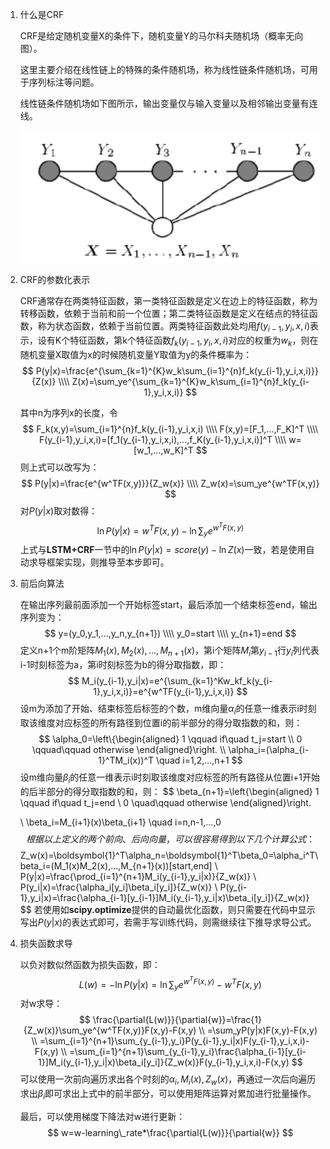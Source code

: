 1. 什么是CRF

   CRF是给定随机变量X的条件下，随机变量Y的马尔科夫随机场（概率无向图）。

   这里主要介绍在线性链上的特殊的条件随机场，称为线性链条件随机场，可用于序列标注等问题。

   线性链条件随机场如下图所示，输出变量仅与输入变量以及相邻输出变量有连线。

   ![img](../Image/CRF_1.png)

2. CRF的参数化表示

   CRF通常存在两类特征函数，第一类特征函数是定义在边上的特征函数，称为转移函数，依赖于当前和前一个位置；第二类特征函数是定义在结点的特征函数，称为状态函数，依赖于当前位置。两类特征函数此处均用$f(y_{i-1},y_i,x,i)$表示，设有K个特征函数，第k个特征函数$f_k(y_{i-1},y_i,x,i)$对应的权重为$w_k$，则在随机变量X取值为x的时候随机变量Y取值为y的条件概率为：
   $$
   P(y|x)=\frac{e^{\sum_{k=1}^{K}w_k\sum_{i=1}^{n}f_k(y_{i-1},y_i,x,i)}}{Z(x)}
   \\\\ Z(x)=\sum_ye^{\sum_{k=1}^{K}w_k\sum_{i=1}^{n}f_k(y_{i-1},y_i,x,i)}
   $$
   
   其中n为序列x的长度，令
   $$
   F_k(x,y)=\sum_{i=1}^{n}f_k(y_{i-1},y_i,x,i)
   \\\\ F(x,y)=[F_1,...,F_K]^T
   \\\\ F(y_{i-1},y_i,x,i)=[f_1(y_{i-1},y_i,x,i),...,f_K(y_{i-1},y_i,x,i)]^T
   \\\\ w=[w_1,...,w_K]^T
   $$
   则上式可以改写为：
   $$
   P(y|x)=\frac{e^{w^TF(x,y)}}{Z_w(x)}
   \\\\ Z_w(x)=\sum_ye^{w^TF(x,y)}
   $$
   对$P(y|x)$取对数得：
   $$
   \ln{P(y|x)}=w^TF(x,y)-\ln{\sum_ye^{w^TF(x,y)}}
   $$
   上式与**LSTM+CRF**一节中的$\ln{P(y|x)}=score(y)-\ln{Z(x)}$一致，若是使用自动求导框架实现，则推导至本步即可。

3. 前后向算法

   在输出序列最前面添加一个开始标签start，最后添加一个结束标签end，输出序列变为：
   $$
   y=(y_0,y_1,...,y_n,y_{n+1})
   \\\\ y_0=start
   \\\\ y_{n+1}=end
   $$
   定义n+1个m阶矩阵$M_1(x),M_2(x),...,M_{n+1}(x)$，第i个矩阵$M_i$第$y_{i-1}$行$y_i$列代表i-1时刻标签为a，第i时刻标签为b的得分取指数，即：
   $$
   M_i(y_{i-1},y_i|x)=e^{\sum_{k=1}^Kw_kf_k(y_{i-1},y_i,x,i)}=e^{w^TF(y_{i-1},y_i,x,i)}
   $$
   设m为添加了开始、结束标签后标签的个数，m维向量$\alpha_i$的任意一维表示i时刻取该维度对应标签的所有路径到位置i的前半部分的得分取指数的和，则：
   $$
   \alpha_0=\left\{\begin{aligned}
   1 \qquad if\quad t_j=start \\
   0 \qquad\qquad otherwise
   \end{aligned}\right.
   \\ \alpha_i=(\alpha_{i-1}^TM_i(x))^T \quad i=1,2,...,n+1
   $$
   设m维向量$\beta_i$的任意一维表示i时刻取该维度对应标签的所有路径从位置i+1开始的后半部分的得分取指数的和，则：
   $$
   \beta_{n+1}=\left\{\begin{aligned}
   1 \qquad if\quad t_j=end \\
   0 \quad\qquad otherwise
   \end{aligned}\right.
   
   \\ \beta_i=M_{i+1}(x)\beta_{i+1} \quad i=n,n-1,...,0
   $$
   根据以上定义的两个前向、后向向量，可以很容易得到以下几个计算公式：
   $$
   Z_w(x)=\boldsymbol{1}^T\alpha_n=\boldsymbol{1}^T\beta_0=\alpha_i^T\beta_i=(M_1(x)M_2(x),...,M_{n+1}(x))[start,end]
   \\ P(y|x)=\frac{\prod_{i=1}^{n+1}M_i(y_{i-1},y_i|x)}{Z_w(x)}
   \\ P(y_i|x)=\frac{\alpha_i[y_i]\beta_i[y_i]}{Z_w(x)}
   \\ P(y_{i-1},y_i|x)=\frac{\alpha_{i-1}[y_{i-1}]M_i(y_{i-1},y_i|x)\beta_i[y_i]}{Z_w(x)}
   $$
   若使用如**scipy.optimize**提供的自动最优化函数，则只需要在代码中显示写出$P(y|x)$的表达式即可，若需手写训练代码，则需继续往下推导求导公式。
   
4. 损失函数求导

   以负对数似然函数为损失函数，即：
   $$
   L(w)=-\ln{P(y|x)}=\ln{\sum_ye^{w^TF(x,y)}}-w^TF(x,y)
   $$
   对w求导：
   $$
   \frac{\partial{L(w)}}{\partial{w}}=\frac{1}{Z_w(x)}\sum_ye^{w^TF(x,y)}F(x,y)-F(x,y)
   \\ =\sum_yP(y|x)F(x,y)-F(x,y)
   \\ =\sum_{i=1}^{n+1}\sum_{y_{i-1},y_i}P(y_{i-1},y_i|x)F(y_{i-1},y_i,x,i)-F(x,y)
   \\ =\sum_{i=1}^{n+1}\sum_{y_{i-1},y_i}\frac{\alpha_{i-1}[y_{i-1}]M_i(y_{i-1},y_i|x)\beta_i[y_i]}{Z_w(x)}F(y_{i-1},y_i,x,i)-F(x,y)
   $$
   可以使用一次前向遍历求出各个时刻的$\alpha_i,M_i(x),Z_w(x)$，再通过一次后向遍历求出$\beta_i$即可求出上式中的前半部分，可以使用矩阵运算对累加进行批量操作。

   最后，可以使用梯度下降法对w进行更新：
   $$
   w=w-learning\_rate*\frac{\partial{L(w)}}{\partial{w}}
   $$
   

